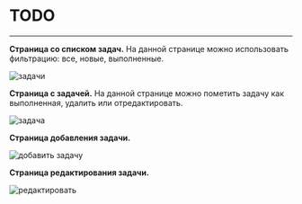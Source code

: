 # TODO
___

**Страница со списком задач.** На данной странице можно использовать фильтрацию: все, новые, выполненные.

![задачи](https://github.com/Rubezzz/job4j_todo/assets/28040046/09d932be-d9c4-45ca-b9f2-348ead9f45f6)

**Страница с задачей.** На данной странице можно пометить задачу как выполненная, удалить или отредактировать.

![задача](https://github.com/Rubezzz/job4j_todo/assets/28040046/796eec84-9a6d-43ea-9963-e3026d1b9c91)

**Страница добавления задачи.**

![добавить задачу](https://github.com/Rubezzz/job4j_todo/assets/28040046/ccec9685-e78f-428c-80fd-a87fd6ae752b)

**Страница редактирования задачи.**

![редактировать](https://github.com/Rubezzz/job4j_todo/assets/28040046/59d7cbaf-b236-4ac1-8e01-bdd68d05ce40)


